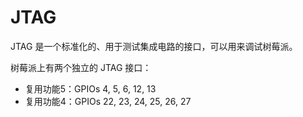 <!--
---
name: JTAG
class: interface
type: pinout
description: 树莓派 JTAG 接口
pin:
  'bcm4':
    name: TDI (Alt5)
  'bcm5':
    name: TDO (Alt5)
  'bcm6':
    name: RTCK (Alt5)
  'bcm12':
    name: TMS (Alt5)
  'bcm13':
    name: TCK (Alt5)
  'bcm22':
    name: TRST (Alt4)
  'bcm23':
    name: RTCK (Alt4)
  'bcm24':
    name: TDO (Alt4)
  'bcm25':
    name: TCK (Alt4)
  'bcm26':
    name: TDI (Alt4)
  'bcm27':
    name: TMS (Alt4)
-->
# JTAG

JTAG 是一个标准化的、用于测试集成电路的接口，可以用来调试树莓派。

树莓派上有两个独立的 JTAG 接口：

* 复用功能5：GPIOs 4, 5, 6, 12, 13
* 复用功能4：GPIOs 22, 23, 24, 25, 26, 27
